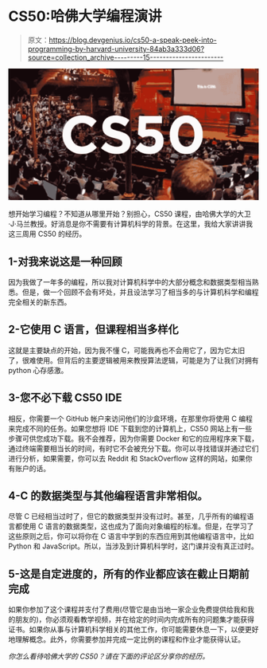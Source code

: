 # CS50:哈佛大学编程演讲

> 原文：<https://blog.devgenius.io/cs50-a-speak-peek-into-programming-by-harvard-university-84ab3a333d06?source=collection_archive---------15----------------------->

![](img/3da75ba416d70f5044c0619cb2164825.png)

想开始学习编程？不知道从哪里开始？别担心，CS50 课程，由哈佛大学的大卫·J·马兰教授。好消息是你不需要有计算机科学的背景。在这里，我给大家讲讲我这三周用 CS50 的经历。

## 1-对我来说这是一种回顾

因为我做了一年多的编程，所以我对计算机科学中的大部分概念和数据类型相当熟悉。但是，做一个回顾不会有坏处，并且设法学习了相当多的与计算机科学和编程完全相关的新东西。

## 2-它使用 C 语言，但课程相当多样化

这就是主要缺点的开始，因为我不懂 C，可能我再也不会用它了，因为它太旧了，很难使用。但背后的主要逻辑被用来教授算法逻辑，可能是为了让我们对拥有 python 心存感激。

## 3-您不必下载 CS50 IDE

相反，你需要一个 GitHub 帐户来访问他们的沙盒环境，在那里你将使用 C 编程来完成不同的任务。如果您想将 IDE 下载到您的计算机上，CS50 网站上有一些步骤可供您成功下载。我不会推荐，因为你需要 Docker 和它的应用程序来下载，通过终端需要相当长的时间，有时它不会被充分下载。你可以寻找错误并通过它们进行分析，如果需要，你可以去 Reddit 和 StackOverflow 这样的网站，如果你有账户的话。

## 4-C 的数据类型与其他编程语言非常相似。

尽管 C 已经相当过时了，但它的数据类型并没有过时。甚至，几乎所有的编程语言都使用 C 语言的数据类型，这也成为了面向对象编程的标准。但是，在学习了这些原则之后，你可以将你在 C 语言中学到的东西应用到其他编程语言中，比如 Python 和 JavaScript。所以，当涉及到计算机科学时，这门课并没有真正过时。

## 5-这是自定进度的，所有的作业都应该在截止日期前完成

如果你参加了这个课程并支付了费用(尽管它是由当地一家企业免费提供给我和我的朋友的)，你必须观看教学视频，并在给定的时间内完成所有的问题集才能获得证书。如果你从事与计算机科学相关的其他工作，你可能需要休息一下，以便更好地理解概念。此外，你需要参加并完成一定比例的课程和作业才能获得认证。

*你怎么看待哈佛大学的 CS50？请在下面的评论区分享你的经历。*